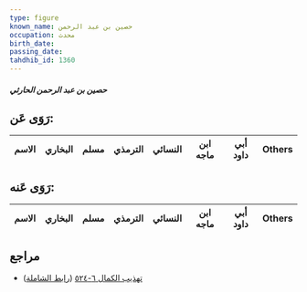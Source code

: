 ```yaml
---
type: figure
known_name: حصين بن عبد الرحمن
occupation: محدث
birth_date:
passing_date:
tahdhib_id: 1360
---
```

##### حصين بن عبد الرحمن الحارثي

## رَوَى عَن:
| الاسم | البخاري | مسلم | الترمذي | النسائي | ابن ماجه | أبي داود | Others |
| ----- | ------- | ---- | ------- | ------- | -------- | -------- | ------ |
## رَوَى عَنه:
| الاسم | البخاري | مسلم | الترمذي | النسائي | ابن ماجه | أبي داود | Others |
| ----- | ------- | ---- | ------- | ------- | -------- | -------- | ------ |
## مراجع
- [تهذيب الكمال ٦-٥٢٤](obsidian://open?vault=Tahdhib-al-Kamal&file=Figures/١٣٦٠-حصين%20بن%20عبد%20الرحمن%20الحارثي) ([رابط الشاملة](https://shamela.ws/book/3722/3188))
